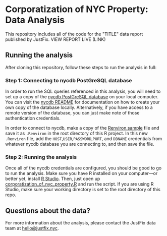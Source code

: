 # Corporatization of NYC Property: Data Analysis 
This repository includes all of the code for the "TITLE" data report published by JustFix. VIEW REPORT LIVE (LINK)


## Running the analysis

After cloning this repository, follow these steps to run the analysis in full:

### Step 1: Connecting to nycdb PostGreSQL database

In order to run the SQL queries referenced in this analysis, you will need to set up a copy of the [nycdb PostGreSQL database](https://github.com/nycdb/nycdb) on your local computer. You can visit the [nycdb README](https://github.com/nycdb/nycdb/blob/main/src/README.md) for documentation on how to create your own copy of the database locally. Alternatively, if you have access to a remote version of the database, you can just make note of those authentication credentials.

In order to connect to nycdb, make a copy of the [Renviron.sample](https://github.com/JustFixNYC/landlords-over-time/blob/main/Renviron.sample) file and save it as `.Renviron` in the root directory of this R project. In this new `.Renviron` file, add the `HOST`,`USER`,`PASSWORD`,`PORT`, and `DBNAME` credentials from whatever nycdb database you are connecting to, and then save the file. 

### Step 2: Running the analysis

Once all of the nycdb credentials are configured, you should be good to go to run the analysis. Make sure you have R installed on your computer—or better yet, install [R Studio](https://www.rstudio.com/). Then, just open up [corporatization_of_nyc_property.R](https://github.com/JustFixNYC/landlords-over-time/blob/main/corporatization_of_nyc_property.R) and run the script. If you are using R Studio, make sure your working directory is set to the root directory of this repo. 

## Questions about the data?

For more information about the analysis, please contact the JustFix data team at hello@justfix.nyc.
